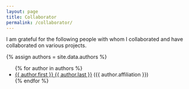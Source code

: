 ```yaml
---
layout: page
title: Collaborator
permalink: /collaborator/
---
```


<p>I am grateful for the following people with whom I collaborated and have collaborated on various projects.</p>

{% assign authors = site.data.authors %}
<ul>
{% for author in authors %}
      <li><a href="{{ author.website }}">{{ author.first }} {{ author.last }}</a> ({{ author.affiliation }})</li>
{% endfor %}
</ul>
